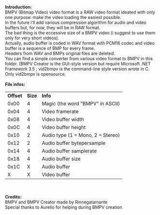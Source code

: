 <b>Introduction:</b><br>
BMPV (Bitmap Video) video format is a RAW video format ideated with only one purpose: make the video loading the easiest possible.<br>
In the future i'll add various compression algorithm for audio and video buffers but, for now, they will be in RAW format.<br>
The bad thing is the eccessive size of a BMPV video (i suggest to use them only for very short videos).<br>
Actually, audio buffer is coded in WAV format with PCM16 codec and video buffer is a sequence of BMP for every frame.<br>
Headers from WAV and BMPs original files are deleted.<br>
You can find a simple converter from various video format to BMPV in this folder. (BMPV Creator is the GUI-style version but require Microsoft .NET Framework 3.5 ; vid2bmpv is the command-line style version wrote in C. Only vid2bmpv is opensource.<br>
<br>
<b>File infos:</b>
<table>
<tr>
<td><b>Offset</b></td>
<td><b>Size</b></td>
<td><b>Info</b></td>
</tr>
<tr>
<td>0x00</td>
<td>4</td>
<td>Magic (the word "BMPV" in ASCII)</td>
</tr>
<tr>
<tr>
<td>0x04</td>
<td>4</td>
<td>Video framerate</td>
</tr>
<tr>
<td>0x08</td>
<td>4</td>
<td>Video buffer width</td>
</tr>
<tr>
<td>0x0C</td>
<td>4</td>
<td>Video buffer height</td>
</tr>
<tr>
<td>0x10</td>
<td>2</td>
<td>Audio type (1 = Mono, 2 = Stereo)</td>
</tr>
<tr>
<td>0x12</td>
<td>2</td>
<td>Audio buffer bytepersample</td>
</tr>
<tr>
<td>0x14</td>
<td>4</td>
<td>Audio buffer samplerate</td>
</tr>
<tr>
<td>0x18</td>
<td>4</td>
<td>Audio buffer size</td>
</tr>
<tr>
<td>0x1C</td>
<td>X</td>
<td>Audio buffer</td>
</tr>
<tr>
<td>X</td>
<td>X</td>
<td>Video buffer</td>
</tr></table><br><br>
<b>Credits:</b><br>
BMPV and BMPV Creator made by Rinnegatamante<br>
Special thanks to Aurelio for helping during BMPV creation
